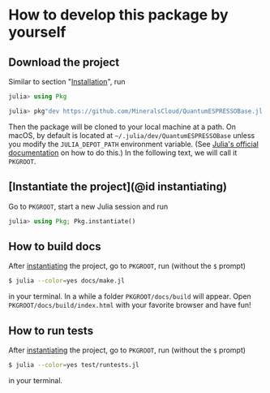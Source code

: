 # How to develop this package by yourself

## Download the project

Similar to section "[Installation](@ref)", run

```julia
julia> using Pkg

julia> pkg"dev https://github.com/MineralsCloud/QuantumESPRESSOBase.jl.git"
```

Then the package will be cloned to your local machine at a path. On macOS, by default is
located at `~/.julia/dev/QuantumESPRESSOBase` unless you modify the `JULIA_DEPOT_PATH`
environment variable. (See [Julia's official
documentation](http://docs.julialang.org/en/v1/manual/environment-variables/#JULIA_DEPOT_PATH-1)
on how to do this.) In the following text, we will call it `PKGROOT`.

## [Instantiate the project](@id instantiating)

Go to `PKGROOT`, start a new Julia session and run

```julia
julia> using Pkg; Pkg.instantiate()
```

## How to build docs

After [instantiating](@ref) the project, go to `PKGROOT`, run (without the `$` prompt)

```bash
$ julia --color=yes docs/make.jl
```

in your terminal. In a while a folder `PKGROOT/docs/build` will appear. Open
`PKGROOT/docs/build/index.html` with your favorite browser and have fun!

## How to run tests

After [instantiating](@ref) the project, go to `PKGROOT`, run (without the `$` prompt)

```bash
$ julia --color=yes test/runtests.jl
```

in your terminal.
